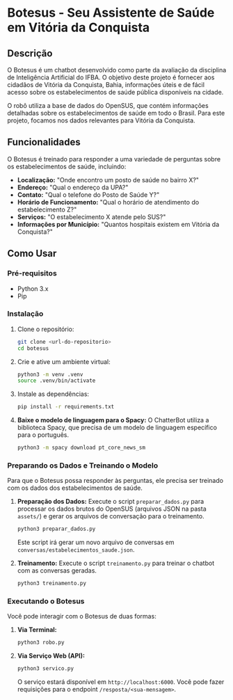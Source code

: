 # Botesus - Seu Assistente de Saúde em Vitória da Conquista

## Descrição

O Botesus é um chatbot desenvolvido como parte da avaliação da disciplina de Inteligência Artificial do IFBA. O objetivo deste projeto é fornecer aos cidadãos de Vitória da Conquista, Bahia, informações úteis e de fácil acesso sobre os estabelecimentos de saúde pública disponíveis na cidade.

O robô utiliza a base de dados do OpenSUS, que contém informações detalhadas sobre os estabelecimentos de saúde em todo o Brasil. Para este projeto, focamos nos dados relevantes para Vitória da Conquista.

## Funcionalidades

O Botesus é treinado para responder a uma variedade de perguntas sobre os estabelecimentos de saúde, incluindo:

*   **Localização:** "Onde encontro um posto de saúde no bairro X?"
*   **Endereço:** "Qual o endereço da UPA?"
*   **Contato:** "Qual o telefone do Posto de Saúde Y?"
*   **Horário de Funcionamento:** "Qual o horário de atendimento do estabelecimento Z?"
*   **Serviços:** "O estabelecimento X atende pelo SUS?"
*   **Informações por Município:** "Quantos hospitais existem em Vitória da Conquista?"

## Como Usar

### Pré-requisitos

- Python 3.x
- Pip

### Instalação

1.  Clone o repositório:
    ```bash
    git clone <url-do-repositorio>
    cd botesus
    ```

2.  Crie e ative um ambiente virtual:
    ```bash
    python3 -m venv .venv
    source .venv/bin/activate
    ```

3.  Instale as dependências:
    ```bash
    pip install -r requirements.txt
    ```

4.  **Baixe o modelo de linguagem para o Spacy:**
    O ChatterBot utiliza a biblioteca Spacy, que precisa de um modelo de linguagem específico para o português.
    ```bash
    python3 -m spacy download pt_core_news_sm
    ```

### Preparando os Dados e Treinando o Modelo

Para que o Botesus possa responder às perguntas, ele precisa ser treinado com os dados dos estabelecimentos de saúde.

1.  **Preparação dos Dados:**
    Execute o script `preparar_dados.py` para processar os dados brutos do OpenSUS (arquivos JSON na pasta `assets/`) e gerar os arquivos de conversação para o treinamento.
    ```bash
    python3 preparar_dados.py
    ```
    Este script irá gerar um novo arquivo de conversas em `conversas/estabelecimentos_saude.json`.

2.  **Treinamento:**
    Execute o script `treinamento.py` para treinar o chatbot com as conversas geradas.
    ```bash
    python3 treinamento.py
    ```

### Executando o Botesus

Você pode interagir com o Botesus de duas formas:

1.  **Via Terminal:**
    ```bash
    python3 robo.py
    ```

2.  **Via Serviço Web (API):**
    ```bash
    python3 servico.py
    ```
    O serviço estará disponível em `http://localhost:6000`. Você pode fazer requisições para o endpoint `/resposta/<sua-mensagem>`.
